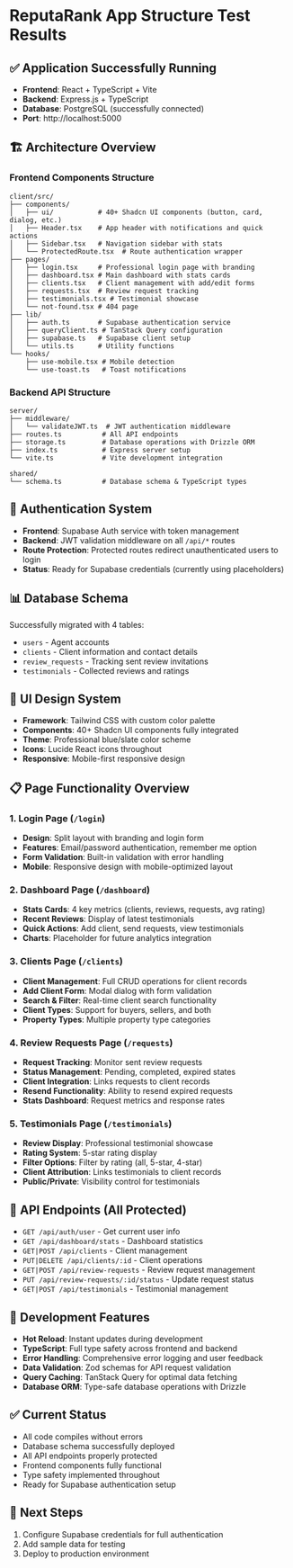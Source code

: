 # ReputaRank App Structure Test Results

## ✅ Application Successfully Running
- **Frontend**: React + TypeScript + Vite
- **Backend**: Express.js + TypeScript 
- **Database**: PostgreSQL (successfully connected)
- **Port**: http://localhost:5000

## 🏗️ Architecture Overview

### Frontend Components Structure
```
client/src/
├── components/
│   ├── ui/           # 40+ Shadcn UI components (button, card, dialog, etc.)
│   ├── Header.tsx    # App header with notifications and quick actions
│   ├── Sidebar.tsx   # Navigation sidebar with stats
│   └── ProtectedRoute.tsx  # Route authentication wrapper
├── pages/
│   ├── login.tsx     # Professional login page with branding
│   ├── dashboard.tsx # Main dashboard with stats cards
│   ├── clients.tsx   # Client management with add/edit forms
│   ├── requests.tsx  # Review request tracking
│   ├── testimonials.tsx # Testimonial showcase
│   └── not-found.tsx # 404 page
├── lib/
│   ├── auth.ts       # Supabase authentication service
│   ├── queryClient.ts # TanStack Query configuration
│   ├── supabase.ts   # Supabase client setup
│   └── utils.ts      # Utility functions
└── hooks/
    ├── use-mobile.tsx # Mobile detection
    └── use-toast.ts   # Toast notifications
```

### Backend API Structure
```
server/
├── middleware/
│   └── validateJWT.ts  # JWT authentication middleware
├── routes.ts          # All API endpoints
├── storage.ts         # Database operations with Drizzle ORM
├── index.ts           # Express server setup
└── vite.ts            # Vite development integration

shared/
└── schema.ts          # Database schema & TypeScript types
```

## 🔐 Authentication System
- **Frontend**: Supabase Auth service with token management
- **Backend**: JWT validation middleware on all `/api/*` routes  
- **Route Protection**: Protected routes redirect unauthenticated users to login
- **Status**: Ready for Supabase credentials (currently using placeholders)

## 📊 Database Schema
Successfully migrated with 4 tables:
- `users` - Agent accounts
- `clients` - Client information and contact details
- `review_requests` - Tracking sent review invitations
- `testimonials` - Collected reviews and ratings

## 🎨 UI Design System
- **Framework**: Tailwind CSS with custom color palette
- **Components**: 40+ Shadcn UI components fully integrated
- **Theme**: Professional blue/slate color scheme
- **Icons**: Lucide React icons throughout
- **Responsive**: Mobile-first responsive design

## 📋 Page Functionality Overview

### 1. Login Page (`/login`)
- **Design**: Split layout with branding and login form
- **Features**: Email/password authentication, remember me option
- **Form Validation**: Built-in validation with error handling
- **Mobile**: Responsive design with mobile-optimized layout

### 2. Dashboard Page (`/dashboard`)
- **Stats Cards**: 4 key metrics (clients, reviews, requests, avg rating)
- **Recent Reviews**: Display of latest testimonials
- **Quick Actions**: Add client, send requests, view testimonials
- **Charts**: Placeholder for future analytics integration

### 3. Clients Page (`/clients`)
- **Client Management**: Full CRUD operations for client records
- **Add Client Form**: Modal dialog with form validation
- **Search & Filter**: Real-time client search functionality
- **Client Types**: Support for buyers, sellers, and both
- **Property Types**: Multiple property type categories

### 4. Review Requests Page (`/requests`)
- **Request Tracking**: Monitor sent review requests
- **Status Management**: Pending, completed, expired states
- **Client Integration**: Links requests to client records
- **Resend Functionality**: Ability to resend expired requests
- **Stats Dashboard**: Request metrics and response rates

### 5. Testimonials Page (`/testimonials`)
- **Review Display**: Professional testimonial showcase
- **Rating System**: 5-star rating display
- **Filter Options**: Filter by rating (all, 5-star, 4-star)
- **Client Attribution**: Links testimonials to client records
- **Public/Private**: Visibility control for testimonials

## 🔧 API Endpoints (All Protected)
- `GET /api/auth/user` - Get current user info
- `GET /api/dashboard/stats` - Dashboard statistics
- `GET|POST /api/clients` - Client management
- `PUT|DELETE /api/clients/:id` - Client operations
- `GET|POST /api/review-requests` - Review request management
- `PUT /api/review-requests/:id/status` - Update request status
- `GET|POST /api/testimonials` - Testimonial management

## 🚀 Development Features
- **Hot Reload**: Instant updates during development
- **TypeScript**: Full type safety across frontend and backend
- **Error Handling**: Comprehensive error logging and user feedback
- **Data Validation**: Zod schemas for API request validation
- **Query Caching**: TanStack Query for optimal data fetching
- **Database ORM**: Type-safe database operations with Drizzle

## ✅ Current Status
- All code compiles without errors
- Database schema successfully deployed
- All API endpoints properly protected
- Frontend components fully functional
- Type safety implemented throughout
- Ready for Supabase authentication setup

## 🔑 Next Steps
1. Configure Supabase credentials for full authentication
2. Add sample data for testing
3. Deploy to production environment